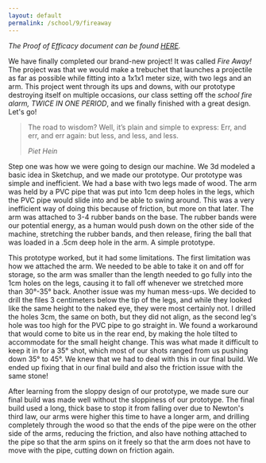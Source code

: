 ```yaml
---
layout: default
permalink: /school/9/fireaway
---
```

<!-- wp:paragraph -->
<p><em>The Proof of Efficacy document can be found <a href="https://url.alphagame.dev/fireaway-proof-of-efficacy" target="_blank" rel="noopener" title="Fire Away Proof of Efficacy">HERE</a>.</em></p>
<!-- /wp:paragraph -->

<!-- wp:paragraph -->
<p>We have finally completed our brand-new project!  It was called <em>Fire Away!</em>   The project was that we would make a trebuchet that launches a projectile as far as possible while fitting into a 1x1x1 meter size, with two legs and an arm.  This project went through its ups and downs, with our prototype destroying itself on multiple occasions, our class setting off the <em>school fire alarm, TWICE IN ONE PERIOD</em>, and we finally finished with a great design.  Let's go!</p>
<!-- /wp:paragraph -->

<!-- wp:quote -->
<blockquote class="wp-block-quote"><!-- wp:paragraph -->
<p>The road to wisdom? Well, it’s plain and simple to express: Err, and err, and err again: but less, and less, and less.</p>
<!-- /wp:paragraph --><cite>Piet Hein</cite></blockquote>
<!-- /wp:quote -->

<!-- wp:paragraph -->
<p>Step one was how we were going to design our machine.  We 3d modeled a basic idea in Sketchup, and we made our prototype.  Our prototype was simple and inefficient.  We had a base with two legs made of wood.  The arm was held by a PVC pipe that was put into 1cm deep holes in the legs, which the PVC pipe would slide into and be able to swing around.  This was a very inefficient way of doing this because of friction, but more on that later.  The arm was attached to 3-4 rubber bands on the base.  The rubber bands were our potential energy, as a human would push down on the other side of the machine, stretching the rubber bands, and then release, firing the ball that was loaded in a .5cm deep hole in the arm.  A simple prototype.</p>
<!-- /wp:paragraph -->

<!-- wp:paragraph -->
<p>This prototype worked, but it had some limitations.  The first limitation was how we attached the arm.  We needed to be able to take it on and off for storage, so the arm was smaller than the length needed to go fully into the 1cm holes on the legs, causing it to fall off whenever we stretched more than 30°-35° back.  Another issue was my human mess-ups.  We decided to drill the files 3 centimeters below the tip of the legs, and while they looked like the same height to the naked eye, they were most certainly not.  I drilled the holes 3cm, the same on both, but they did not align, as the second leg's hole was too high for the PVC pipe to go straight in.  We found a workaround that would come to bite us in the rear end, by making the hole tilted to accommodate for the small height change.  This was what made it difficult to keep it in for a 35° shot, which most of our shots ranged from us pushing down 35° to 45°.  We knew that we had to deal with this in our final build.  We ended up fixing that in our final build and also the friction issue with the same stone!</p>
<!-- /wp:paragraph -->

<!-- wp:paragraph -->
<p>After learning from the sloppy design of our prototype, we made sure our final build was made well without the sloppiness of our prototype.  The final build used a long, thick base to stop it from falling over due to Newton's third law, our arms were higher this time to have a longer arm, and drilling completely through the wood so that the ends of the pipe were on the other side of the arms, reducing the friction, and also have nothing attached to the pipe so that the arm spins on it freely so that the arm does not have to move with the pipe, cutting down on friction again.</p>
<!-- /wp:paragraph -->
